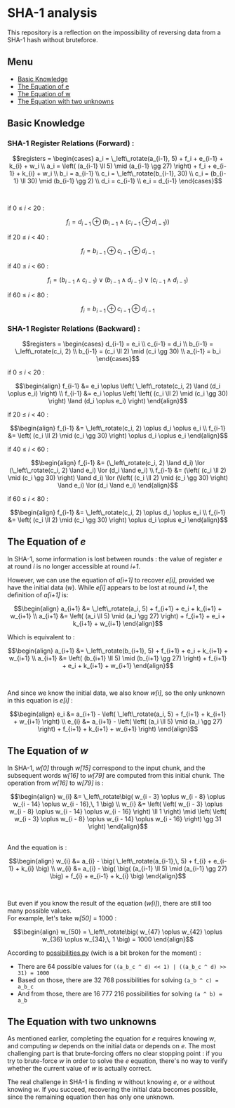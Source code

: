 # SHA-1 analysis

This repository is a reflection on the impossibility of reversing data from a SHA-1 hash without bruteforce.
## Menu
 - [Basic Knowledge](#basic-knowledge)
 - [The Equation of e](#the-equation-of-e)
 - [The Equation of w](#the-equation-of-w)
 - [The Equation with two unknowns](#the-equation-with-two-unknowns)

## Basic Knowledge

### SHA-1 Register Relations (Forward) :
```math
registers = 
\begin{cases}
a_i = \_left\_rotate(a_{i-1}, 5) + f_i + e_{i-1} + k_{i} + w_i \\
a_i = \left( (a_{i-1} \ll 5) \mid (a_{i-1} \gg 27) \right) + f_i + e_{i-1} + k_{i} + w_i \\
b_i = a_{i-1} \\
c_i = \_left\_rotate(b_{i-1}, 30) \\
c_i = (b_{i-1} \ll 30) \mid (b_{i-1} \gg 2) \\
d_i = c_{i-1} \\
e_i = d_{i-1}
\end{cases}
```
<br>

if 0 ≤ *i* < 20 :
```math
f_i = d_{i-1} \oplus \left( b_{i-1} \land (c_{i-1} \oplus d_{i-1}) \right)
```

if 20 ≤ *i* < 40 :
```math
f_i = b_{i-1} \oplus c_{i-1} \oplus d_{i-1}
```

if 40 ≤ *i* < 60 :
```math
f_i = (b_{i-1} \land c_{i-1}) \lor (b_{i-1} \land d_{i-1}) \lor (c_{i-1} \land d_{i-1})
```

if 60 ≤ *i* < 80 :
```math
f_i = b_{i-1} \oplus c_{i-1} \oplus d_{i-1}
```

### SHA-1 Register Relations (Backward) :
```math
registers =
\begin{cases}
d_{i-1} = e_i \\
c_{i-1} = d_i \\
b_{i-1} = \_left\_rotate(c_i, 2) \\
b_{i-1} = (c_i \ll 2) \mid (c_i \gg 30) \\
a_{i-1} = b_i
\end{cases}
```

if 0 ≤ *i* < 20 :
```math
\begin{align}
f_{i-1} &= e_i \oplus \left( \_left\_rotate(c_i, 2) \land (d_i \oplus e_i) \right) \\
f_{i-1} &= e_i \oplus \left( \left( (c_i \ll 2) \mid (c_i \gg 30) \right) \land (d_i \oplus e_i) \right)
\end{align}
```

if 20 ≤ *i* < 40 :
```math
\begin{align}
f_{i-1} &= \_left\_rotate(c_i, 2) \oplus d_i \oplus e_i \\
f_{i-1} &= \left( (c_i \ll 2) \mid (c_i \gg 30) \right) \oplus d_i \oplus e_i
\end{align}
```

if 40 ≤ *i* < 60 :
```math
\begin{align}
f_{i-1} &= (\_left\_rotate(c_i, 2) \land d_i) \lor (\_left\_rotate(c_i, 2) \land e_i) \lor (d_i \land e_i) \\
f_{i-1} &= (\left( (c_i \ll 2) \mid (c_i \gg 30) \right) \land d_i) \lor (\left( (c_i \ll 2) \mid (c_i \gg 30) \right) \land e_i) \lor (d_i \land e_i)
\end{align}
```

if 60 ≤ *i* < 80 :
```math
\begin{align}
f_{i-1} &= \_left\_rotate(c_i, 2) \oplus d_i \oplus e_i \\
f_{i-1} &= \left( (c_i \ll 2) \mid (c_i \gg 30) \right) \oplus d_i \oplus e_i
\end{align}
```

## The Equation of *e*

In SHA-1, some information is lost between rounds : the value of register *e* at round *i* is no longer accessible at round *i+1*.

However, we can use the equation of *a[i+1]* to recover *e[i]*, provided we have the initial data (*w*). While *e[i]* appears to be lost at round *i+1*, the definition of *a[i+1]* is:

```math
\begin{align}
a_{i+1} &= \_left\_rotate(a_i, 5) + f_{i+1} + e_i + k_{i+1} + w_{i+1} \\
a_{i+1} &= \left( (a_i \ll 5) \mid (a_i \gg 27) \right) + f_{i+1} + e_i + k_{i+1} + w_{i+1}
\end{align}
```

Which is equivalent to :

```math
\begin{align}
a_{i+1} &= \_left\_rotate(b_{i+1}, 5) + f_{i+1} + e_i + k_{i+1} + w_{i+1} \\
a_{i+1} &= \left( (b_{i+1} \ll 5) \mid (b_{i+1} \gg 27) \right) + f_{i+1} + e_i + k_{i+1} + w_{i+1}
\end{align}
```
<br>

And since we know the initial data, we also know *w[i]*, so the only unknown in this equation is *e[i]* :

```math
\begin{align}
e_i &= a_{i+1} - \left( \_left\_rotate(a_i, 5) + f_{i+1} + k_{i+1} + w_{i+1} \right) \\
e_{i} &= a_{i+1} - \left( \left( (a_i \ll 5) \mid (a_i \gg 27) \right) + f_{i+1} + k_{i+1} + w_{i+1} \right)
\end{align}
```

## The Equation of *w*

In SHA-1, *w[0]* through *w[15]* correspond to the input chunk, and the subsequent words *w[16]* to *w[79]* are computed from this initial chunk.
The operation from *w[16]* to *w[79]* is :

```math
\begin{align}
w_{i} &= \_left\_rotate\big( w_{i - 3} \oplus w_{i - 8} \oplus w_{i - 14} \oplus w_{i - 16},\, 1 \big) \\
w_{i} &= \left( \left( w_{i - 3} \oplus w_{i - 8} \oplus w_{i - 14} \oplus w_{i - 16} \right) \ll 1 \right) \mid \left( \left( w_{i - 3} \oplus w_{i - 8} \oplus w_{i - 14} \oplus w_{i - 16} \right) \gg 31 \right)
\end{align}
```
<br>
And the equation is :

```math
\begin{align}
w_{i} &= a_{i} - \big( \_left\_rotate(a_{i-1},\, 5) + f_{i} + e_{i-1} + k_{i} \big) \\
w_{i} &= a_{i} - \big( \big( (a_{i-1} \ll 5) \mid (a_{i-1} \gg 27) \big) + f_{i} + e_{i-1} + k_{i} \big)
\end{align}
```
<br>

But even if you know the result of the equation (*w[i]*), there are still too many possible values.  
For example, let's take *w[50]* = 1000 :

```math
\begin{align}
w_{50} = \_left\_rotate\big( w_{47} \oplus w_{42} \oplus w_{36} \oplus w_{34},\, 1 \big) = 1000
\end{align}
```

According to [possibilities.py](https://github.com/784c/sha1/blob/main/scripts/possibilities.py) (wich is a bit broken for the moment) :  
- There are 64 possible values for `((a_b_c ^ d) << 1) | ((a_b_c ^ d) >> 31) = 1000`
- Based on those, there are 32 768 possibilities for solving `(a_b ^ c) = a_b_c`
- And from those, there are 16 777 216 possibilities for solving `(a ^ b) = a_b`

## The Equation with two unknowns

As mentioned earlier, completing the equation for *e* requires knowing *w*, and computing *w* depends on the initial data or depends on *e*. The most challenging part is that brute-forcing offers no clear stopping point : if you try to brute-force *w* in order to solve the *e* equation, there's no way to verify whether the current value of *w* is actually correct.  

The real challenge in SHA-1 is finding *w* without knowing *e*, or *e* without knowing *w*. If you succeed, recovering the initial data becomes possible, since the remaining equation then has only one unknown.